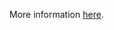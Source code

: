 More information [here](https://docs.prismacloud.io/en/enterprise-edition/policy-reference/kubernetes-policies/kubernetes-policy-index/ensure-that-the-use-service-account-credentials-argument-is-set-to-true).
